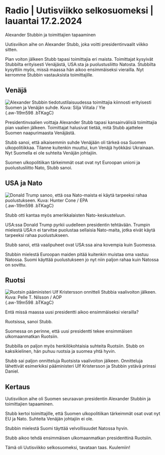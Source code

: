 # Radio \| Uutisviikko selkosuomeksi \| lauantai 17.2.2024

Alexander Stubbin ja toimittajien tapaaminen

Uutisviikon aihe on Alexander Stubb, joka voitti presidentinvaalit viikko sitten.

Pian voiton jälkeen Stubb tapasi toimittajia eri maista. Toimittajat kysyivät Stubbilta erityisesti Venäjästä, USA:sta ja puolustusliitto Natosta. Stubbilta kysyttiin myös, missä maassa hän aikoo ensimmäiseksi vierailla. Nyt kerromme Stubbin vastauksista toimittajille.

## Venäjä

![Alexander Stubbin tiedotustilaisuudessa toimittajia kiinnosti erityisesti Suomen ja Venäjän suhde. Kuva: Silja Viitala / Yle](https://images.cdn.yle.fi/image/upload/c_crop,h_3324,w_5910,x_1,y_458/ar_1.7777777777777777,c_fill,g_faces,h_431,w_767/dpr_1.0/q_auto:eco/f_auto/fl_lossy/v1707834383/39-124378365cb7b83a20b1){.aw-1l9m598 .bTKagC}

Presidentinvaalien voittaja Alexander Stubb tapasi kansainvälisiä toimittajia pian vaalien jälkeen. Toimittajat halusivat tietää, mitä Stubb ajattelee Suomen naapurimaasta Venäjästä.

Stubb sanoi, että aikaisemmin suhde Venäjään oli tärkeä osa Suomen ulkopolitiikkaa. Tilanne kuitenkin muuttui, kun Venäjä hyökkäsi Ukrainaan. Nyt Suomella ei ole suhteita Venäjän johtajiin.

Suomen ulkopolitiikan tärkeimmät osat ovat nyt Euroopan unioni ja puolustusliitto Nato, Stubb sanoi.

## USA ja Nato

![Donald Trump sanoo, että osa Nato-maista ei käytä tarpeeksi rahaa puolustukseen. Kuva: Hunter Cone / EPA](https://images.cdn.yle.fi/image/upload/c_crop,h_4608,w_8192,x_0,y_0/ar_1.7777777777777777,c_fill,g_faces,h_431,w_767/dpr_1.0/q_auto:eco/f_auto/fl_lossy/v1708071958/39-124463365cdeb214aba9){.aw-1l9m598 .bTKagC}

Stubb otti kantaa myös amerikkalaisten Nato-keskusteluun.

USA:ssa Donald Trump pyrkii uudelleen presidentin tehtävään. Trumpin mielestä USA:n ei tarvitse puolustaa sellaisia Nato-maita, jotka eivät käytä tarpeeksi rahaa puolustukseen.

Stubb sanoi, että vaalipuheet ovat USA:ssa aina kovempia kuin Suomessa.

Stubbin mielestä Euroopan maiden pitää kuitenkin muistaa oma vastuu Natossa. Suomi käyttää puolustukseen jo nyt niin paljon rahaa kuin Natossa on sovittu.

## Ruotsi

![Ruotsin pääministeri Ulf Kristersson onnitteli Stubbia vaalivoiton jälkeen. Kuva: Pelle T. Nilsson / AOP](https://images.cdn.yle.fi/image/upload/c_crop,h_3859,w_6894,x_0,y_143/ar_1.7777777777777777,c_fill,g_faces,h_431,w_767/dpr_1.0/q_auto:eco/f_auto/fl_lossy/v1674582044/39-106339963d017ef9a960){.aw-1l9m598 .bTKagC}

Entä missä maassa uusi presidentti aikoo ensimmäiseksi vierailla?

Ruotsissa, sanoi Stubb.

Suomessa on perinne, että uusi presidentti tekee ensimmäisen ulkomaanmatkan Ruotsiin.

Stubbilla on paljon myös henkilökohtaisia suhteita Ruotsiin. Stubb on kaksikielinen, hän puhuu ruotsia ja suomea yhtä hyvin.

Stubb sai paljon onnitteluja Ruotsista vaalivoiton jälkeen. Onnitteluja lähettivät esimerkiksi pääministeri Ulf Kristersson ja Stubbin ystävä prinssi Daniel.

## Kertaus

Uutisviikon aihe oli Suomen seuraavan presidentin Alexander Stubbin ja toimittajien tapaaminen.

Stubb kertoi toimittajille, että Suomen ulkopolitiikan tärkeimmät osat ovat nyt EU ja Nato. Suhteita Venäjän johtajiin ei ole.

Stubbin mielestä Suomi täyttää velvollisuudet Natossa hyvin.

Stubb aikoo tehdä ensimmäisen ulkomaanmatkan presidenttinä Ruotsiin.

Tämä oli Uutisviikko selkosuomeksi, tavataan taas. Kuulemiin!

